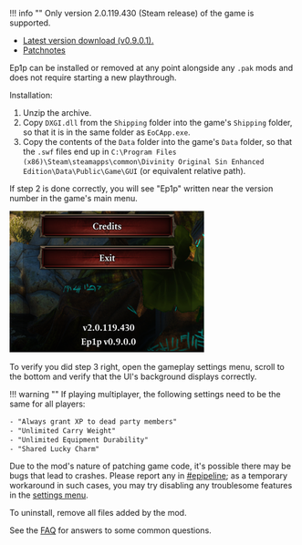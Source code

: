 
!!! info ""
    Only version 2.0.119.430 (Steam release) of the game is supported.

- [Latest version download (v0.9.0.1).](https://drive.google.com/file/d/1k_EnjWN7A-MPyri944bwMtTEKxY77Ibp/view?usp=drive_link)
- [Patchnotes](patchnotes.md)

Ep1p can be installed or removed at any point alongside any `.pak` mods and does not require starting a new playthrough.

Installation:

1. Unzip the archive.
2. Copy `DXGI.dll` from the `Shipping` folder into the game's `Shipping` folder, so that it is in the same folder as `EoCApp.exe`.
3. Copy the contents of the `Data` folder into the game's `Data` folder, so that the `.swf` files end up in `C:\Program Files (x86)\Steam\steamapps\common\Divinity Original Sin Enhanced Edition\Data\Public\Game\GUI` (or equivalent relative path).

If step 2 is done correctly, you will see "Ep1p" written near the version number in the game's main menu.

![Version watermark.](img/version_watermark.png)

To verify you did step 3 right, open the gameplay settings menu, scroll to the bottom and verify that the UI's background displays correctly.

!!! warning ""
    If playing multiplayer, the following settings need to be the same for all players:

    - "Always grant XP to dead party members"
    - "Unlimited Carry Weight"
    - "Unlimited Equipment Durability"
    - "Shared Lucky Charm"

Due to the mod's nature of patching game code, it's possible there may be bugs that lead to crashes. Please report any in [#epipeline](https://discord.gg/SevYmQc573); as a temporary workaround in such cases, you may try disabling any troublesome features in the [settings menu](index.md/#settings-menu).

To uninstall, remove all files added by the mod.

See the [FAQ](faq.md) for answers to some common questions.
